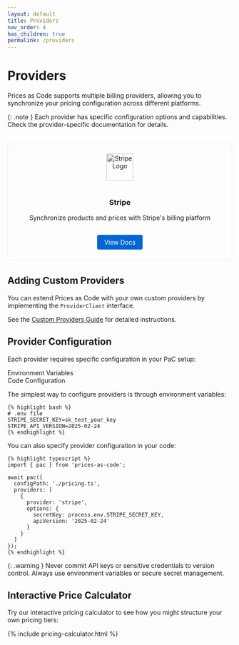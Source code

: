 ```yaml
---
layout: default
title: Providers
nav_order: 4
has_children: true
permalink: /providers
---
```


# Providers

Prices as Code supports multiple billing providers, allowing you to synchronize your pricing configuration across different platforms.

{: .note }
Each provider has specific configuration options and capabilities. Check the provider-specific documentation for details.

<div class="provider-grid">
  <div class="provider-card">
    <img src="https://upload.wikimedia.org/wikipedia/commons/b/ba/Stripe_Logo%2C_revised_2016.svg" alt="Stripe Logo">
    <h3>Stripe</h3>
    <p>Synchronize products and prices with Stripe's billing platform</p>
    <a href="stripe.html" class="btn">View Docs</a>
  </div>
</div>

## Adding Custom Providers

You can extend Prices as Code with your own custom providers by implementing the `ProviderClient` interface.

See the [Custom Providers Guide](../guides/custom-providers.html) for detailed instructions.

## Provider Configuration

Each provider requires specific configuration in your PaC setup:

<div class="tabs">
  <div class="tab-label" data-tab="env-vars">Environment Variables</div>
  <div class="tab-label" data-tab="code-config">Code Configuration</div>
  
  <div id="env-vars" class="tab-content">
    <p>The simplest way to configure providers is through environment variables:</p>
    
    {% highlight bash %}
    # .env file
    STRIPE_SECRET_KEY=sk_test_your_key
    STRIPE_API_VERSION=2025-02-24
    {% endhighlight %}
  </div>
  
  <div id="code-config" class="tab-content">
    <p>You can also specify provider configuration in your code:</p>
    
    {% highlight typescript %}
    import { pac } from 'prices-as-code';

    await pac({
      configPath: './pricing.ts',
      providers: [
        {
          provider: 'stripe',
          options: {
            secretKey: process.env.STRIPE_SECRET_KEY,
            apiVersion: '2025-02-24'
          }
        }
      ]
    });
    {% endhighlight %}
  </div>
</div>

{: .warning }
Never commit API keys or sensitive credentials to version control. Always use environment variables or secure secret management.

## Interactive Price Calculator

Try our interactive pricing calculator to see how you might structure your own pricing tiers:

{% include pricing-calculator.html %}

<style>
.provider-grid {
  display: grid;
  grid-template-columns: repeat(auto-fit, minmax(300px, 1fr));
  gap: 2rem;
  margin: 2rem 0;
}

.provider-card {
  border: 1px solid #e9ecef;
  border-radius: 8px;
  padding: 1.5rem;
  text-align: center;
  transition: transform 0.2s, box-shadow 0.2s;
}

.provider-card:hover {
  transform: translateY(-5px);
  box-shadow: 0 5px 15px rgba(0, 0, 0, 0.1);
}

.provider-card img {
  height: 60px;
  margin-bottom: 1rem;
}

.provider-card .btn {
  display: inline-block;
  padding: 0.5rem 1rem;
  background-color: #0366d6;
  color: white;
  text-decoration: none;
  border-radius: 4px;
  margin-top: 1rem;
}
</style>